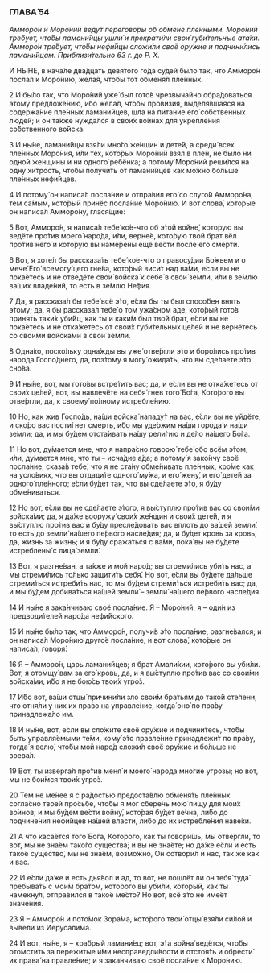 ### ГЛАВА́ 54

_Амморо́н и Моро́ний веду́т перегово́ры об обме́не пле́нными. Моро́ний тре́бует, что́бы ламани́йцы ушли́ и прекрати́ли свои́ губи́тельные ата́ки. Амморо́н тре́бует, что́бы нефи́йцы сложи́ли своё ору́жие и подчини́лись ламани́йцам. Приблизи́тельно 63 г. до Р. Х._

И НЫ́НЕ, в нача́ле два́дцать девя́того го́да су́дей бы́ло так, что Амморо́н посла́л к Моро́нию, жела́я, что́бы тот обменя́л пле́нных.

2 И бы́ло так, что Моро́ний уже́ был гото́в чрезвыча́йно обра́доваться э́тому предложе́нию, и́бо жела́л, что́бы прови́зия, выделя́вшаяся на содержа́ние пле́нных ламани́йцев, шла на пита́ние его́ со́бственных люде́й; и он та́кже нужда́лся в свои́х во́инах для укрепле́ния со́бственного во́йска.

3 И ны́не, ламани́йцы взя́ли мно́го же́нщин и дете́й, а среди́ всех пле́нных Моро́ния, и́ли тех, кото́рых Моро́ний взял в плен, не́ было ни одно́й же́нщины и ни одного́ ребёнка; а потому́ Моро́ний реши́лся на одну́ хи́трость, что́бы получи́ть от ламани́йцев как мо́жно бо́льше пле́нных нефи́йцев.

4 И потому́ он написа́л посла́ние и отпра́вил его́ со слуго́й Амморо́на, тем са́мым, кото́рый принёс посла́ние Моро́нию. И вот слова́, кото́рые он написа́л Амморо́ну, глася́щие:

5 Вот, Амморо́н, я написа́л тебе́ ко́е-что об э́той войне́, кото́рую вы ведёте про́тив моего́ наро́да, и́ли, верне́е, кото́рую твой брат вёл про́тив него́ и кото́рую вы наме́рены ещё ве́сти по́сле его́ сме́рти.

6 Вот, я хоте́л бы рассказа́ть тебе́ ко́е-что о правосу́дии Бо́жьем и о мече́ Его́ всемогу́щего гне́ва, кото́рый виси́т над ва́ми, е́сли вы не пока́етесь и не отведёте свои́ войска́ к себе́ в свои́ зе́мли, и́ли в зе́млю ва́ших владе́ний, то есть в зе́млю Не́фия.

7 Да, я рассказа́л бы тебе́ всё э́то, е́сли бы ты был спосо́бен внять э́тому; да, я бы рассказа́л тебе́ о том ужа́сном а́де, кото́рый гото́в приня́ть таки́х уби́йц, как ты и каки́м был твой брат, е́сли вы не пока́етесь и не отка́жетесь от свои́х губи́тельных це́лей и не вернётесь со свои́ми войска́ми в свои́ зе́мли.

8 Одна́ко, поско́льку одна́жды вы уже́ отве́ргли э́то и боро́лись про́тив наро́да Госпо́днего, да, поэ́тому я могу́ ожида́ть, что вы сде́лаете э́то сно́ва.

9 И ны́не, вот, мы гото́вы встре́тить вас; да, и е́сли вы не отка́жетесь от свои́х це́лей, вот, вы навлечёте на себя́ гнев того́ Бо́га, Кото́рого вы отве́ргли, да, к своему́ по́лному истребле́нию.

10 Но, как жив Госпо́дь, на́ши войска́ нападу́т на вас, е́сли вы не уйдёте, и ско́ро вас пости́гнет смерть, и́бо мы уде́ржим на́ши города́ и на́ши зе́мли; да, и мы бу́дем отста́ивать на́шу рели́гию и де́ло на́шего Бо́га.

11 Но вот, ду́мается мне, что я напра́сно говорю́ тебе́ обо всём э́том; и́ли, ду́мается мне, что ты – исча́дие а́да; а потому́ я зако́нчу своё посла́ние, сказа́в тебе́, что я не ста́ну обме́нивать пле́нных, кро́ме как на усло́виях, что вы отдади́те одного́ му́жа, и его́ жену́, и его́ дете́й за одного́ пле́нного; е́сли бу́дет так, что вы сде́лаете э́то, я бу́ду обме́ниваться.

12 Но вот, е́сли вы не сде́лаете э́того, я вы́ступлю про́тив вас со свои́ми войска́ми; да, я да́же вооружу́ свои́х же́нщин и свои́х дете́й, и я вы́ступлю про́тив вас и бу́ду пресле́довать вас вплоть до ва́шей земли́, то есть до земли́ на́шего пе́рвого насле́дия; да, и бу́дет кровь за кровь, да, жизнь за жизнь; и я бу́ду сража́ться с ва́ми, пока́ вы не бу́дете истреблены́ с лица́ земли́.

13 Вот, я разгне́ван, а та́кже и мой наро́д; вы стреми́лись уби́ть нас, а мы стреми́лись то́лько защити́ть себя́. Но вот, е́сли вы бу́дете да́льше стреми́ться истреби́ть нас, то мы бу́дем стреми́ться истреби́ть вас; да, и мы бу́дем добива́ться на́шей земли́ – земли́ на́шего пе́рвого насле́дия.

14 И ны́не я зака́нчиваю своё посла́ние. Я – Моро́ний; я – оди́н из предводи́телей наро́да нефи́йского.

15 И ны́не бы́ло так, что Амморо́н, получи́в э́то посла́ние, разгне́вался; и он написа́л Моро́нию друго́е посла́ние, и вот слова́, кото́рые он написа́л, говоря́:

16 Я – Амморо́н, царь ламани́йцев; я брат Амали́кии, кото́рого вы уби́ли. Вот, я отомщу́ вам за его́ кровь, да, и я вы́ступлю про́тив вас со свои́ми войска́ми, и́бо я не бою́сь твои́х угро́з.

17 И́бо вот, ва́ши отцы́ причини́ли зло свои́м бра́тьям до тако́й сте́пени, что отня́ли у них их пра́во на управле́ние, когда́ оно́ по пра́ву принадлежа́ло им.

18 И ны́не, вот, е́сли вы сло́жите своё ору́жие и подчини́тесь, что́бы быть управля́емыми те́ми, кому́ э́то правле́ние принадлежи́т по пра́ву, тогда́ я велю́, что́бы мой наро́д сложи́л своё ору́жие и бо́льше не воева́л.

19 Вот, ты изверга́л про́тив меня́ и моего́ наро́да мно́гие угро́зы; но вот, мы не бои́мся твои́х угро́з.

20 Тем не ме́нее я с ра́достью предоста́влю обменя́ть пле́нных согла́сно твое́й про́сьбе, что́бы я мог сбере́чь мою́ пи́щу для мои́х во́инов; и мы бу́дем ве́сти войну́, кото́рая бу́дет ве́чна, ли́бо до подчине́ния нефи́йцев на́шей вла́сти, ли́бо до их истребле́ния наве́ки.

21 А что каса́ется того́ Бо́га, Кото́рого, как ты говори́шь, мы отве́ргли, то вот, мы не зна́ем тако́го существа́; и вы не зна́ете; но да́же е́сли и есть тако́е существо́, мы не зна́ем, возмо́жно, Он сотвори́л и нас, так же как и вас.

22 И е́сли да́же и есть дья́вол и ад, то вот, не пошлёт ли он тебя́ туда́ пребыва́ть с мои́м бра́том, кото́рого вы уби́ли, кото́рый, как ты намекну́л, отпра́вился в тако́е ме́сто? Но вот, всё э́то не име́ет значе́ния.

23 Я – Амморо́н и пото́мок Зора́ма, кото́рого твои́ отцы́ взя́ли си́лой и вы́вели из Иерусали́ма.

24 И вот, ны́не, я – хра́брый ламани́ец; вот, э́та война́ ведётся, что́бы отомсти́ть за пережи́тые и́ми несправедли́вости и отстоя́ть и обрести́ их права́ на правле́ние; и я зака́нчиваю своё посла́ние к Моро́нию.
